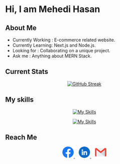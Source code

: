 # Hi, I am Mehedi Hasan

## About Me

-   Currently Working : E-commerce related website.
-   Currently Learning: Next.js and Node.js.
-   Looking for : Collaborating on a unique project.
-   Ask me : Anything about MERN Stack.

## Current Stats

<div align="center">

[![GitHub Streak](https://github-readme-streak-stats.herokuapp.com?user=mmehedihasan05&theme=tokyonight&hide_border=true&mode=weekly)](https://git.io/streak-stats)

</div>

## My skills

<div align="center">

[![My Skills](https://skillicons.dev/icons?i=html,css,tailwind,materialui,firebase)](https://skillicons.dev)

[![My Skills](https://skillicons.dev/icons?i=js,react,express,nodejs,mongodb)](https://skillicons.dev)

</div>

## Reach Me

<div align="center">

<a href="https://www.facebook.com/mmehedihasan05" style="padding: 6px;">
  <img src="https://raw.githubusercontent.com/mmehedihasan05/mmehedihasan05/main/assets/facebook.png" alt="Facebook" width="36">
</a>
<a href="https://www.linkedin.com/in/mmehedihasan05" style="padding: 6px;">
  <img src="https://raw.githubusercontent.com/mmehedihasan05/mmehedihasan05/main/assets/linkedin.png" alt="Facebook" width="36">
</a>
<a href="mailto:mmehedi.hasan229@gmail.com" style="padding: 6px;">
  <img src="https://raw.githubusercontent.com/mmehedihasan05/mmehedihasan05/main/assets/gmail.png" alt="Facebook" width="36">
</a>

</div>
